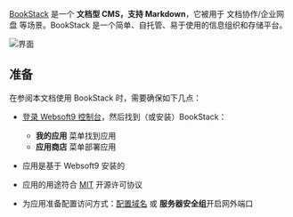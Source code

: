 [BookStack](https://www.bookstackapp.com) 是一个 **文档型 CMS，支持 Markdown**，它被用于 文档协作/企业网盘  等场景。BookStack 是一个简单、自托管、易于使用的信息组织和存储平台。


![界面](https://libs.websoft9.com/Websoft9/DocsPicture/zh/bookstack/bookstack-gui-websoft9.png)


## 准备

在参阅本文档使用 BookStack 时，需要确保如下几点：

- [登录 Websoft9 控制台](./login-console)，然后找到（或安装）BookStack：
  - **我的应用** 菜单找到应用 
  - **应用商店** 菜单部署应用

- 应用是基于 Websoft9 安装的


- 应用的用途符合 [MIT](https://opensource.org/licenses/MIT) 开源许可协议


- 为应用准备配置访问方式：[配置域名](./domain-set) 或 **服务器安全组**开启网外端口